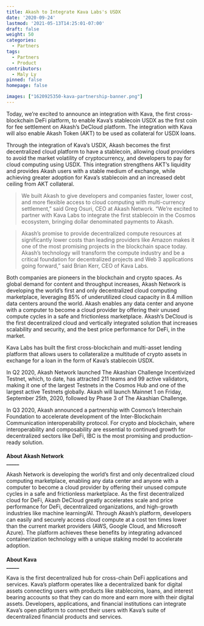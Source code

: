 ```yaml
---
title: Akash to Integrate Kava Labs's USDX
date: '2020-09-24'
lastmod: '2021-05-13T14:25:01-07:00'
draft: false
weight: 50
categories:
  - Partners
tags:
  - Partners
  - Product
contributors:
  - Maly Ly
pinned: false
homepage: false

images: ["1620925350-kava-partnership-banner.png"]
---
```

Today, we’re excited to announce an integration with Kava, the first cross-blockchain DeFi platform, to enable Kava’s stablecoin USDX as the first coin for fee settlement on Akash’s DeCloud platform. The integration with Kava will also enable Akash Token (AKT) to be used as collateral for USDX loans.

Through the integration of Kava’s USDX, Akash becomes the first decentralized cloud platform to have a stablecoin, allowing cloud providers to avoid the market volatility of cryptocurrency, and developers to pay for cloud computing using USDX. This integration strengthens AKT’s liquidity and provides Akash users with a stable medium of exchange, while achieving greater adoption for Kava’s stablecoin and an increased debt ceiling from AKT collateral.

> We built Akash to give developers and companies faster, lower cost, and more flexible access to cloud computing with multi-currency settlement,” said Greg Osuri, CEO at Akash Network. “We’re excited to partner with Kava Labs to integrate the first stablecoin in the Cosmos ecosystem, bringing dollar denominated payments to Akash.

> Akash’s promise to provide decentralized compute resources at significantly lower costs than leading providers like Amazon makes it one of the most promising projects in the blockchain space today. Akash’s technology will transform the compute industry and be a critical foundation for decentralized projects and Web 3 applications going forward,” said Brian Kerr, CEO of Kava Labs.

Both companies are pioneers in the blockchain and crypto spaces. As global demand for content and throughput increases, Akash Network is developing the world’s first and only decentralized cloud computing marketplace, leveraging 85% of underutilized cloud capacity in 8.4 million data centers around the world. Akash enables any data center and anyone with a computer to become a cloud provider by offering their unused compute cycles in a safe and frictionless marketplace. Akash’s DeCloud is the first decentralized cloud and vertically integrated solution that increases scalability and security, and the best price performance for DeFi, in the market. 

Kava Labs has built the first cross-blockchain and multi-asset lending platform that allows users to collateralize a multitude of crypto assets in exchange for a loan in the form of Kava’s stablecoin USDX. 

In Q2 2020, Akash Network launched The Akashian Challenge Incentivized Testnet, which, to date, has attracted 211 teams and 99 active validators, making it one of the largest Testnets in the Cosmos Hub and one of the largest active Testnets globally. Akash will launch Mainnet 1 on Friday, September 25th, 2020, followed by Phase 3 of The Akashian Challenge.

In Q3 2020, Akash announced a partnership with Cosmos’s Interchain Foundation to accelerate development of the Inter-Blockchain Communication interoperability protocol. For crypto and blockchain, where interoperability and composability are essential to continued growth for decentralized sectors like DeFi, IBC is the most promising and production-ready solution. 

####   
**About Akash Network**  
**\_\_\_\_\_**

Akash Network is developing the world’s first and only decentralized cloud computing marketplace, enabling any data center and anyone with a computer to become a cloud provider by offering their unused compute cycles in a safe and frictionless marketplace. As the first decentralized cloud for DeFi, Akash DeCloud greatly accelerates scale and price performance for DeFi, decentralized organizations, and high-growth industries like machine learning/AI. Through Akash’s platform, developers can easily and securely access cloud compute at a cost ten times lower than the current market providers (AWS, Google Cloud, and Microsoft Azure). The platform achieves these benefits by integrating advanced containerization technology with a unique staking model to accelerate adoption.

####   
**About Kava**  
**\_\_\_\_\_**

Kava is the first decentralized hub for cross-chain DeFi applications and services. Kava’s platform operates like a decentralized bank for digital assets connecting users with products like stablecoins, loans, and interest bearing accounts so that they can do more and earn more with their digital assets. Developers, applications, and financial institutions can integrate Kava’s open platform to connect their users with Kava’s suite of decentralized financial products and services.